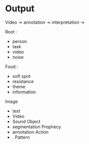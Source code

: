 # Output 

Video 
-> annotation 
-> interpretation 
-> 

Root :
* person 
* task 
* video 
* noise 

Food :
* soft spot 
* resistance  
* theme 
* information 

Image 
- text 
- Video 
- Sound 
Object 
- segmentation 
Prophecy 
- annotation 
Action 
- . 
Pattern 
